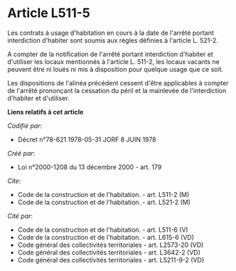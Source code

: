 # Article L511-5

Les contrats à usage d'habitation en cours à la date de l'arrêté portant interdiction d'habiter sont soumis aux règles
définies à l'article L. 521-2.

A compter de la notification de l'arrêté portant interdiction d'habiter et d'utiliser les locaux mentionnés à l'article L.
511-2, les locaux vacants ne peuvent être ni loués ni mis à disposition pour quelque usage que ce soit.

Les dispositions de l'alinéa précédent cessent d'être applicables à compter de l'arrêté prononçant la cessation du péril et
la mainlevée de l'interdiction d'habiter et d'utiliser.

**Liens relatifs à cet article**

_Codifié par_:

  - Décret n°78-621 1978-05-31 JORF 8 JUIN 1978

_Créé par_:

  - Loi n°2000-1208 du 13 décembre 2000 - art. 179

_Cite_:

  - Code de la construction et de l'habitation. - art. L511-2 (M)
  - Code de la construction et de l'habitation. - art. L521-2 (M)

_Cité par_:

  - Code de la construction et de l'habitation. - art. L511-6 (V)
  - Code de la construction et de l'habitation. - art. L615-6 (VD)
  - Code général des collectivités territoriales - art. L2573-20 (VD)
  - Code général des collectivités territoriales - art. L3642-2 (VD)
  - Code général des collectivités territoriales - art. L5211-9-2 (VD)
